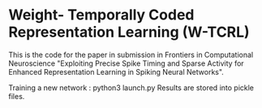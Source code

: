 # Weight- Temporally Coded Representation Learning (W-TCRL)

This is the code for the paper in submission in Frontiers in Computational Neuroscience "Exploiting Precise Spike Timing and Sparse Activity for Enhanced Representation Learning in Spiking Neural Networks".

Training a new network : 
python3 launch.py
Results are stored into pickle files.